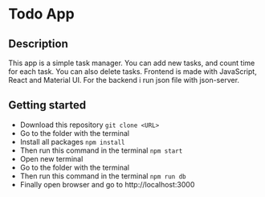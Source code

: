 # Todo App

## Description

This app is a simple task manager. You can add new tasks, and count time for each task. You can also delete tasks. Frontend is made with JavaScript, React and Material UI. For the backend i run json file with json-server.

## Getting started

-   Download this repository `git clone <URL>`
-   Go to the folder with the terminal
-   Install all packages `npm install`
-   Then run this command in the terminal `npm start`
-   Open new terminal
-   Go to the folder with the terminal
-   Then run this command in the terminal `npm run db`
-   Finally open browser and go to http://localhost:3000
